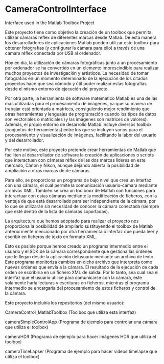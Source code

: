 CameraControlInterface
======================

Interface used in the Matlab Toolbox Project

Este proyecto tiene como objetivo la creación de un toolbox que permita utilizar cámaras reflex de diferentes marcas desde Matlab. De esta manera los desarrolladores de aplicaciones Matlab pueden utilizar este toolbox para obtener fotografías (y configurar la cámara para ello) a través de una cámara réflex conectada por USB al ordenador.

Hoy en día, la utilización de cámaras fotográficas junto a un procesamiento por ordenador se ha convertido en un elemento imprescindible para realizar muchos proyectos de
investigación y artísticos. La necesidad de tomar fotografías en un momento determinado de la ejecución de los citados proyectos hace que sea cómodo y útil poder realizar estas fotografías desde el mismo entorno de ejecución del proyecto.

Por otra parte, la herramienta de software matemático Matlab es una de las más utilizadas para el procesamiento de imágenes, ya que su manera de trabajar está orientada a matrices, consiguiendo mejor rendimiento que otras herramientas y lenguajes de programación cuando los tipos de datos son vectoriales o matriciales (y las imágenes son matrices de valores). Además, el propio entorno de desarrollo Matlab incluye diversos toolbox (conjuntos de herramientas) entre los que se incluyen varios para el procesamiento y visualización de imágenes, facilitando la labor del usuario y del desarrollador.

Por este motivo, este proyecto pretende crear herramientas de Matlab que faciliten al desarrollador de software la creación de aplicaciones o scripts que interactuen con cámaras réflex de las dos marcas líderes en este mercado, Canon y Nikon, aunque dejando abierta la posibilidad de ampliación a otras marcas de de cámaras.

Para ello, se proporciona un programa de bajo nivel que crea un interfaz con una cámara, el cual permite la comunicación usuario-cámara mediante archivos XML. También se crea un toolboox de Matlab con funciones para interactuar con estas cámaras mediante la modificación de ficheros, con la ventaja de que está desarrollado para ser independiente de la cámara, por lo que se utilizarán sin necesidad de conocer la cámara conectada (siempre que esté dentro de la lista de cámaras soportadas).

La arquitectura que hemos adoptado para realizar el proyecto nos proporciona la posibilidad de ampliarlo sustituyendo el toolbox de Matlab anteriormente mencionado por otra herramienta o interfaz que pueda leer y escribir en ficheros de texto en formato XML.

Esto es posible porque hemos creado un programa intermedio entre el usuario y el SDK de la cámara correspondiente que gestiona las órdenes que le llegan desde la aplicación delusuario mediante un archivo de texto. Este programa monitoriza cambios en dicho archivo que interpreta como nuevas órdenes que envía a la cámara. El resultado de la ejecución de cada orden se escribiría en un fichero XML de salida. Por lo tanto, sea cual sea el interfaz que el usuario utilice para comunicarse con la cámara, este solamente haría lecturas y escrituras en ficheros, mientras el programa intermedio se encargaría del procesamiento de estos ficheros y control de la cámara.


Este proyecto incluiría los repositorios (del mismo usuario):

CameraControl_MatlabToolbox (Toolbox que utiliza esta interfaz)

cameraSimpleControlApp (Programa de ejemplo para controlar una cámara que utiliza el toolbox)

cameraHDR (Programa de ejemplo para hacer imágenes HDR que utiliza el toolbox)

cameraTimeLapser (Programa de ejemplo para hacer videos timelapse que utiliza el toolbox)


